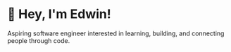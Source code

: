 # 👋 Hey, I'm Edwin!
Aspiring software engineer interested in learning, building, and connecting people through code.



